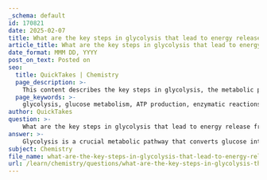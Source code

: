 ```yaml
---
_schema: default
id: 170821
date: 2025-02-07
title: What are the key steps in glycolysis that lead to energy release from glucose?
article_title: What are the key steps in glycolysis that lead to energy release from glucose?
date_format: MMM DD, YYYY
post_on_text: Posted on
seo:
  title: QuickTakes | Chemistry
  page_description: >-
    This content describes the key steps in glycolysis, the metabolic pathway that converts glucose into pyruvate while releasing energy in the form of ATP and NADH, detailing each enzymatic step involved.
  page_keywords: >-
    glycolysis, glucose metabolism, ATP production, enzymatic reactions, energy release, pyruvate, NADH, phosphorylation, substrate-level phosphorylation, glycolytic pathway
author: QuickTakes
question: >-
    What are the key steps in glycolysis that lead to energy release from glucose?
answer: >-
    Glycolysis is a crucial metabolic pathway that converts glucose into pyruvate, resulting in the release of energy in the form of ATP and NADH. This process occurs in the cytoplasm and consists of ten enzymatic steps, each catalyzed by a specific enzyme. Here are the key steps involved in glycolysis that lead to energy release from glucose:\n\n1. **Glucose Phosphorylation**: The first step involves the phosphorylation of glucose to form glucose-6-phosphate (G6P). This reaction is catalyzed by the enzyme hexokinase and requires one molecule of ATP, which is converted to ADP.\n\n2. **Isomerization**: G6P is then converted into fructose-6-phosphate (F6P) by the enzyme phosphoglucose isomerase.\n\n3. **Second Phosphorylation**: F6P is phosphorylated to fructose-1,6-bisphosphate (F1,6BP) by the enzyme phosphofructokinase (PFK), using another ATP molecule. This step is a key regulatory point in glycolysis.\n\n4. **Cleavage**: The enzyme aldolase cleaves F1,6BP into two three-carbon molecules: dihydroxyacetone phosphate (DHAP) and glyceraldehyde-3-phosphate (G3P). DHAP is quickly converted into G3P by the enzyme triose phosphate isomerase.\n\n5. **Oxidation and Phosphorylation**: G3P is oxidized and phosphorylated to form 1,3-bisphosphoglycerate (1,3-BPG) by the enzyme glyceraldehyde-3-phosphate dehydrogenase. This step produces NADH from NAD+.\n\n6. **ATP Generation**: The enzyme phosphoglycerate kinase catalyzes the conversion of 1,3-BPG to 3-phosphoglycerate (3PG), generating one ATP molecule through substrate-level phosphorylation.\n\n7. **Conversion to 2-Phosphoglycerate**: 3PG is converted to 2-phosphoglycerate (2PG) by the enzyme phosphoglycerate mutase.\n\n8. **Dehydration**: The enzyme enolase removes a water molecule from 2PG to form phosphoenolpyruvate (PEP).\n\n9. **Final ATP Generation**: PEP is converted to pyruvate by the enzyme pyruvate kinase, producing another ATP molecule through substrate-level phosphorylation.\n\n10. **End Products**: The overall reaction of glycolysis can be summarized as:\n$$\n\text{Glucose} + 2 \text{NAD}^+ + 2 \text{ADP} + 2 \text{P}_i \rightarrow 2 \text{Pyruvate} + 2 \text{NADH} + 2 \text{ATP}\n$$\n\nIn summary, glycolysis efficiently captures energy from glucose through a series of enzymatic reactions, resulting in the production of ATP and NADH, which are vital for cellular energy metabolism.
subject: Chemistry
file_name: what-are-the-key-steps-in-glycolysis-that-lead-to-energy-release-from-glucose.md
url: /learn/chemistry/questions/what-are-the-key-steps-in-glycolysis-that-lead-to-energy-release-from-glucose
---
```


&nbsp;